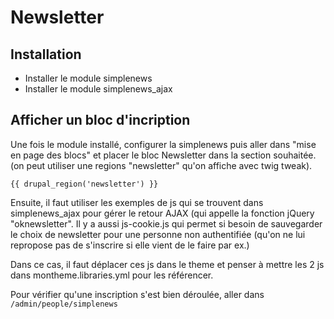 # Newsletter
## Installation
- Installer le module simplenews
- Installer le module simplenews_ajax

## Afficher un bloc d'incription
Une fois le module installé, configurer la simplenews puis aller dans "mise en page des blocs" et placer le bloc Newsletter dans la section souhaitée. (on peut utiliser une regions "newsletter" qu'on affiche avec twig tweak).
```
{{ drupal_region('newsletter') }}
```

Ensuite, il faut utiliser les exemples de js qui se trouvent dans simplenews_ajax pour gérer le retour AJAX (qui appelle la fonction jQuery "oknewsletter". Il y a aussi js-cookie.js qui permet si besoin de sauvegarder le choix de newsletter pour une personne non authentifiée (qu'on ne lui repropose pas de s'inscrire si elle vient de le faire par ex.)

Dans ce cas, il faut déplacer ces js dans le theme et penser à mettre les 2 js dans montheme.libraries.yml pour les référencer.

Pour vérifier qu'une inscription s'est bien déroulée, aller dans ```/admin/people/simplenews```

